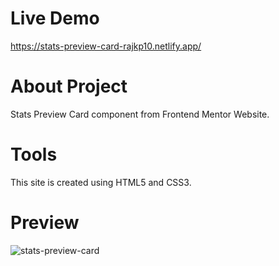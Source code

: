 # Live Demo

https://stats-preview-card-rajkp10.netlify.app/

# About Project

Stats Preview Card component from Frontend Mentor Website.

# Tools

This site is created using HTML5 and CSS3.

# Preview

![stats-preview-card](https://user-images.githubusercontent.com/96880670/215325343-cc574f62-7369-462c-91ac-68ed8edce227.jpg)
